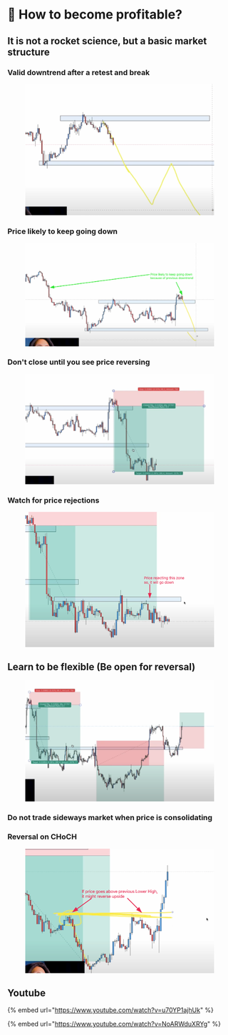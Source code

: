 # 🤑 How to become profitable?

## It is not a rocket science, but a basic market structure

### Valid downtrend after a retest and break

<figure><img src="../.gitbook/assets/image (12) (1) (1).png" alt=""><figcaption></figcaption></figure>

### Price likely to keep going down

<figure><img src="../.gitbook/assets/image (7) (1).png" alt=""><figcaption></figcaption></figure>

### Don't close until you see price reversing

<figure><img src="../.gitbook/assets/image (14) (1) (1) (1).png" alt=""><figcaption></figcaption></figure>

### Watch for price rejections

<figure><img src="../.gitbook/assets/image (13) (1).png" alt=""><figcaption></figcaption></figure>

## Learn to be flexible (Be open for reversal)

<figure><img src="../.gitbook/assets/image (4) (1).png" alt=""><figcaption></figcaption></figure>

### Do not trade sideways market when price is consolidating



### Reversal on CHoCH

<figure><img src="../.gitbook/assets/image (8) (2).png" alt=""><figcaption></figcaption></figure>

## Youtube

{% embed url="https://www.youtube.com/watch?v=u70YP1ajhUk" %}

{% embed url="https://www.youtube.com/watch?v=NoARWduXRYg" %}
